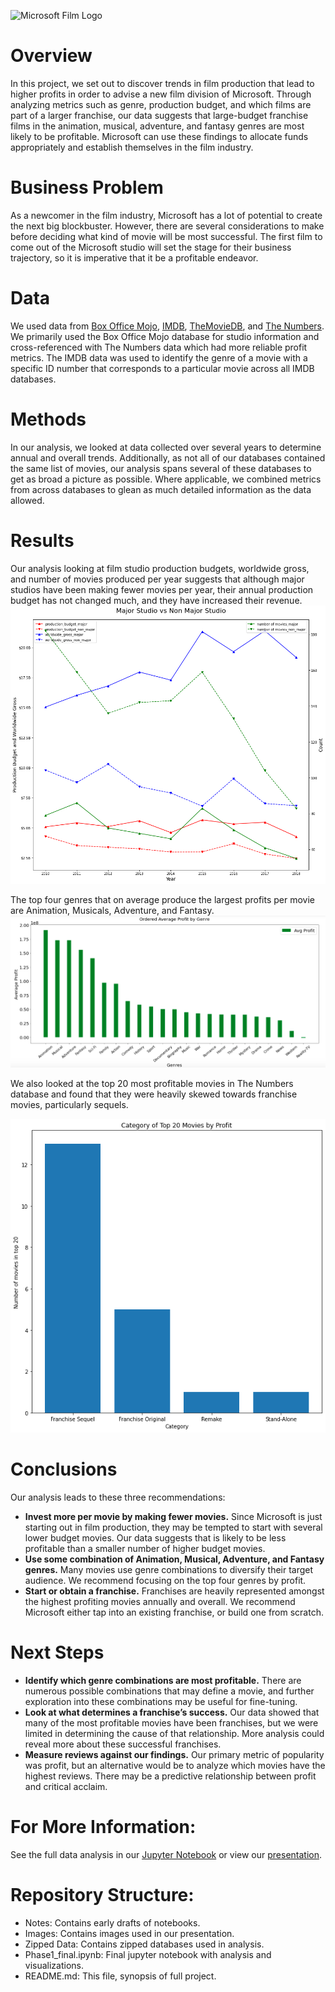 ![Microsoft Film Logo](https://user-images.githubusercontent.com/32643842/113344095-a7d47800-92fe-11eb-9110-cc36d321ad09.png)
# Overview 
In this project, we set out to discover trends in film production that lead to higher profits in order to advise a new film division of Microsoft. Through analyzing metrics such as genre, production budget, and which films are part of a larger franchise, our data suggests that large-budget franchise films in the animation, musical, adventure, and fantasy genres are most likely to be profitable. Microsoft can use these findings to allocate funds appropriately and establish themselves in the film industry. 

# Business Problem
As a newcomer in the film industry, Microsoft has a lot of potential to create the next big blockbuster. However, there are several considerations to make before deciding what kind of movie will be most successful. The first film to come out of the Microsoft studio will set the stage for their business trajectory, so it is imperative that it be a profitable endeavor.

# Data
We used data from [Box Office Mojo](https://www.boxofficemojo.com/), [IMDB](https://www.imdb.com/), [TheMovieDB](https://www.themoviedb.org/), and [The Numbers](https://www.the-numbers.com/). We primarily used the Box Office Mojo database for studio information and cross-referenced with The Numbers data which had more reliable profit metrics. The IMDB data was used to identify the genre of a movie with a specific ID number that corresponds to a particular movie across all IMDB databases. 

# Methods
In our analysis, we looked at data collected over several years to determine annual and overall trends. Additionally, as not all of our databases contained the same list of movies, our analysis spans several of these databases to get as broad a picture as possible. Where applicable, we combined metrics from across databases to glean as much detailed information as the data allowed. 

# Results
Our analysis looking at film studio production budgets, worldwide gross, and number of movies produced per year suggests that although major studios have been making fewer movies per year, their annual production budget has not changed much, and they have increased their revenue. 
![Major vs Non Major Studio](/images/Major%20Studio%20vs%20Non%20Major%20Studio.png)

The top four genres that on average produce the largest profits per movie are Animation, Musicals, Adventure, and Fantasy. 
![Genres by Profit](/images/Avg_Profit_Genre.png)

We also looked at the top 20 most profitable movies in The Numbers database and found that they were heavily skewed towards franchise movies, particularly sequels.

![Top 20](/images/Category%20of%20Top%2020%20Movies%20by%20Profit.png)

# Conclusions

Our analysis leads to these three recommendations:

* **Invest more per movie by making fewer movies.** Since Microsoft is just starting out in film production, they may be tempted to start with several lower budget movies. Our data suggests that is likely to be less profitable than a smaller number of higher budget movies.
* **Use some combination of Animation, Musical, Adventure, and Fantasy genres.** Many movies use genre combinations to diversify their target audience. We recommend focusing on the top four genres by profit.
* **Start or obtain a franchise.** Franchises are heavily represented amongst the highest profiting movies annually and overall. We recommend Microsoft either tap into an existing franchise, or build one from scratch. 

# Next Steps

* **Identify which genre combinations are most profitable.** There are numerous possible combinations that may define a movie, and further exploration into these combinations may be useful for fine-tuning.
* **Look at what determines a franchise’s success.** Our data showed that many of the most profitable movies have been franchises, but we were limited in determining the cause of that relationship. More analysis could reveal more about these successful franchises.
* **Measure reviews against our findings.** Our primary metric of popularity was profit, but an alternative would be to analyze which movies have the highest reviews. There may be a predictive relationship between profit and critical acclaim.


# For More Information:

See the full data analysis in our [Jupyter Notebook](/Phase1_Final.ipynb) or view our [presentation](https://docs.google.com/presentation/d/1IjlLXQB6L_gvFPX3tfUa3VnF8dQLJbBZPuH0VmO67EA/edit?usp=sharing).

# Repository Structure:

* Notes: Contains early drafts of notebooks.
* Images: Contains images used in our presentation. 
* Zipped Data: Contains zipped databases used in analysis.
* Phase1_final.ipynb: Final jupyter notebook with analysis and visualizations.
* README.md: This file, synopsis of full project.
